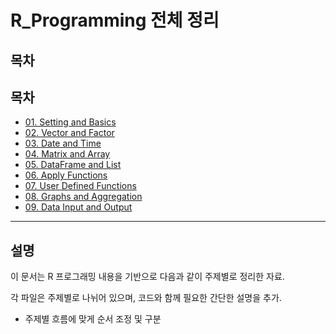 # R_Programming 전체 정리

## 목차

## 목차

- [01. Setting and Basics](R/01.%20Setting%20and%20Basics.md)
- [02. Vector and Factor](R/02.%20Vector%20and%20Factor.md)
- [03. Date and Time](R/03.%20Date%20and%20Time.md)
- [04. Matrix and Array](R/04.%20Matrix%20and%20Array.md)
- [05. DataFrame and List](R/05.%20DataFrame%20and%20List.md)
- [06. Apply Functions](R/06.%20Apply%20Functions.md)
- [07. User Defined Functions](R/07.%20User%20Defined%20Functions.md)
- [08. Graphs and Aggregation](R/08.%20Graphs%20and%20Aggregation.md)
- [09. Data Input and Output](R/09.%20Data%20Input%20and%20Output.md)



---

## 설명

이 문서는 R 프로그래밍  내용을 기반으로 다음과 같이 주제별로 정리한 자료.

각 파일은 주제별로 나뉘어 있으며, 코드와 함께 필요한 간단한 설명을 추가.

- 주제별 흐름에 맞게 순서 조정 및 구분


